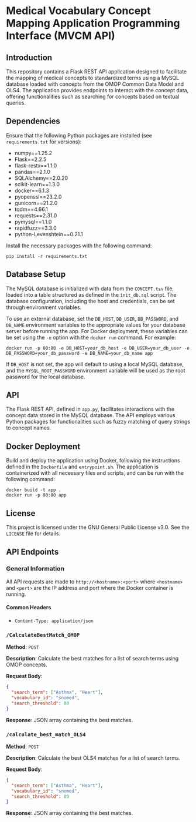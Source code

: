 
# Medical Vocabulary Concept Mapping Application Programming Interface (MVCM API)

## Introduction
 
This repository contains a Flask REST API application designed to facilitate the mapping of medical concepts to standardized terms using a MySQL database loaded with concepts from the OMOP Common Data Model and OLS4. The application provides endpoints to interact with the concept data, offering functionalities such as searching for concepts based on textual queries.
 

## Dependencies

Ensure that the following Python packages are installed (see `requirements.txt` for versions):

- numpy==1.25.2
- Flask==2.2.5
- flask-restx==1.1.0
- pandas==2.1.0
- SQLAlchemy==2.0.20
- scikit-learn==1.3.0
- docker==6.1.3
- pyopenssl==23.2.0
- gunicorn==21.2.0
- tqdm==4.66.1
- requests==2.31.0
- pymysql==1.1.0
- rapidfuzz==3.3.0
- python-Levenshtein==0.21.1

Install the necessary packages with the following command:
```
pip install -r requirements.txt
```

## Database Setup

The MySQL database is initialized with data from the `CONCEPT.tsv` file, loaded into a table structured as defined in the `init_db.sql` script. The database configuration, including the host and credentials, can be set through environment variables.

To use an external database, set the `DB_HOST`, `DB_USER`, `DB_PASSWORD`, and `DB_NAME` environment variables to the appropriate values for your database server before running the app. For Docker deployment, these variables can be set using the `-e` option with the `docker run` command. For example:

```
docker run -p 80:80 -e DB_HOST=your_db_host -e DB_USER=your_db_user -e DB_PASSWORD=your_db_password -e DB_NAME=your_db_name app
```

If `DB_HOST` is not set, the app will default to using a local MySQL database, and the `MYSQL_ROOT_PASSWORD` environment variable will be used as the root password for the local database.

## API

The Flask REST API, defined in `app.py`, facilitates interactions with the concept data stored in the MySQL database. The API employs various Python packages for functionalities such as fuzzy matching of query strings to concept names.

## Docker Deployment

Build and deploy the application using Docker, following the instructions defined in the `Dockerfile` and `entrypoint.sh`. The application is containerized with all necessary files and scripts, and can be run with the following command:
```
docker build -t app .
docker run -p 80:80 app
```

## License

This project is licensed under the GNU General Public License v3.0. See the `LICENSE` file for details.


## API Endpoints

### General Information

All API requests are made to `http://<hostname>:<port>` where `<hostname>` and `<port>` are the IP address and port where the Docker container is running.

#### Common Headers

- `Content-Type: application/json`

### `/CalculateBestMatch_OMOP`

**Method**: `POST`

**Description**: Calculate the best matches for a list of search terms using OMOP concepts.

**Request Body**:

```json
{
  "search_term": ["Asthma", "Heart"],
  "vocabulary_id": "snomed",
  "search_threshold": 80
}
```

**Response**: JSON array containing the best matches.

### `/calculate_best_match_OLS4`

**Method**: `POST`

**Description**: Calculate the best OLS4 matches for a list of search terms.

**Request Body**:

```json
{
  "search_term": ["Asthma", "Heart"],
  "vocabulary_id": "snomed",
  "search_threshold": 80
}
```

**Response**: JSON array containing the best matches.
